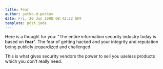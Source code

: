 ```yaml
---
title: Fear
author: petko-d-petkov
date: Fri, 20 Jun 2008 08:43:22 GMT
template: post.jade
---
```


Here is a thought for you: "The entire information security industry today is based on **fear**". The fear of getting hacked and your integrity and reputation being publicly jeopardized and challenged.

This is what gives security vendors the power to sell you useless products which you don't really need.
